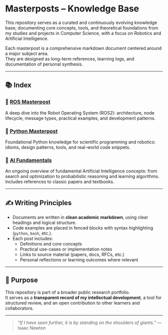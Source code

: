 # Masterposts – Knowledge Base

This repository serves as a curated and continuously evolving knowledge base, documenting core concepts, tools, and theoretical foundations from my studies and projects in Computer Science, with a focus on Robotics and Artificial Intelligence.

Each masterpost is a comprehensive markdown document centered around a major subject area.  
They are designed as long-term references, learning logs, and documentation of personal synthesis.

---

## 📚 Index

### 🔹 [ROS Masterpost](./ros_masterpost.md)  
A deep dive into the Robot Operating System (ROS2): architecture, node lifecycle, message types, practical examples, and development patterns.

### 🔹 [Python Masterpost](./python_masterpost.md)  
Foundational Python knowledge for scientific programming and robotics: idioms, design patterns, tools, and real-world code snippets.

### 🔹 [AI Fundamentals](./ki_fundamentals.md)  
An ongoing overview of fundamental Artificial Intelligence concepts: from search and optimization to probabilistic reasoning and learning algorithms. Includes references to classic papers and textbooks.

---

## ✍️ Writing Principles

- Documents are written in **clean academic markdown**, using clear headings and logical structure.
- Code examples are placed in fenced blocks with syntax highlighting (`python`, `bash`, etc.).
- Each post includes:
  - Definitions and core concepts
  - Practical use-cases or implementation notes
  - Links to source material (papers, docs, RFCs, etc.)
  - Personal reflections or learning outcomes where relevant

---

## 🧭 Purpose

This repository is part of a broader public research portfolio.  
It serves as a **transparent record of my intellectual development**, a tool for structured review, and an open contribution to other learners and collaborators.

---

> _“If I have seen further, it is by standing on the shoulders of giants.”_ — Isaac Newton

